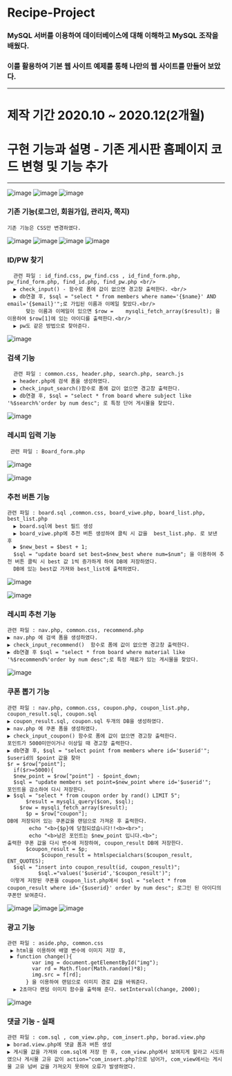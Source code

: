 # Recipe-Project
### MySQL 서버를 이용하여 데이터베이스에 대해 이해하고 MySQL 조작을 배웠다.
### 이를 활용하여 기본 웹 사이트 예제를 통해 나만의 웹 사이트를 만들어 보았다.
***
# 제작 기간 2020.10 ~ 2020.12(2개월)
# 구현 기능과 설명 - 기존 게시판 홈페이지 코드 변형 및 기능 추가
***
![image](https://user-images.githubusercontent.com/79950254/218302720-6053d1b1-eb5d-4edd-808d-dcc9363b5bc3.png)
![image](https://user-images.githubusercontent.com/79950254/218302743-b64e47c6-2da2-4de0-82f6-9d5792b62514.png)
![image](https://user-images.githubusercontent.com/79950254/218303198-e2e896a9-67e0-47cd-b4c2-70bd055cf1e4.png)


### 기존 기능(로그인, 회원가입, 관리자, 쪽지)<br/>
    기존 기능은 CSS만 변경하였다.
![image](https://user-images.githubusercontent.com/79950254/218302769-de9074b8-ff7e-4634-a252-3aca96d71503.png)
![image](https://user-images.githubusercontent.com/79950254/218303028-01440a47-8595-4caa-8813-68a1f905910a.png)
![image](https://user-images.githubusercontent.com/79950254/218303041-63041d7e-c2cf-4361-87c7-8fd1f8635df4.png)
![image](https://user-images.githubusercontent.com/79950254/218303055-07af7330-f955-4613-af00-5c7cf43aba5d.png)

### ID/PW 찾기 <br/>
      관련 파일 : id_find.css, pw_find.css , id_find_form.php, pw_find_form.php, find_id.php, find_pw.php <br/>
      ▶ check_input() - 함수로 폼에 값이 없으면 경고창 출력한다. <br/>
      ▶ db연결 후, $sql = "select * from members where name='{$name}' AND email='{$email}'";로 가입된 이름과 이메일 찾았다.<br/>
          맞는 이름과 이메일이 있으면 $row =    mysqli_fetch_array($result); 을 이용하여 $row[1]에 있는 아이디를 출력한다.<br/>
      ▶ pw도 같은 방법으로 찾아준다.
![image](https://user-images.githubusercontent.com/79950254/218302798-d466c5ce-6162-4e4f-a39d-d7e0c43ac40b.png)
 ### 검색 기능 <br/>
      관련 파일 : common.css, header.php, search.php, search.js
      ▶ header.php에 검색 폼을 생성하였다.
      ▶ check_input_search()함수로 폼에 값이 없으면 경고창 출력한다.
      ▶ db연결 후, $sql = "select * from board where subject like '%$search%'order by num desc"; 로 특정 단어 게시물을 찾았다.
![image](https://user-images.githubusercontent.com/79950254/218302813-7ff1b258-88b5-466e-a41e-a7f1c646fa08.png)
### 레시피 입력 기능 <br/>
     관련 파일 : Board_form.php
![image](https://user-images.githubusercontent.com/79950254/218302962-5bffd4f0-171a-4c56-818e-146cadaa1d77.png)

![image](https://user-images.githubusercontent.com/79950254/218302937-f8740cc7-955f-4e53-a015-451e3d6479d8.png)

### 추천 버튼 기능 <br/>
    관련 파일 : board.sql ,common.css, board_viwe.php, board_list.php, best_list.php
      ▶ board.sql에 best 필드 생성
      ▶ board_viwe.php에 추천 버튼 생성하여 클릭 시 값을  best_list.php. 로 보낸 후
      ▶ $new_best = $best + 1;
      $sql = "update board set best=$new_best where num=$num"; 을 이용하여 추천 버튼 클릭 시 best 값 1씩 증가하게 하여 DB에 저장하였다.
      DB에 있는 best값 가져와 best_list에 출력하였다.
![image](https://user-images.githubusercontent.com/79950254/218303000-85757b8a-c322-4836-b202-133644ca1c55.png)

![image](https://user-images.githubusercontent.com/79950254/218302993-c1f72807-f645-4be2-81b6-0506b14f88d5.png)

### 레시피 추천 기능
    관련 파일 : nav.php, common.css, recommend.php
    ▶ nav.php 에 검색 폼을 생성하였다.
    ▶ check_input_recommend()  함수로 폼에 값이 없으면 경고창 출력한다.
    ▶ db연결 후 $sql = "select * from board where material like '%$recommend%'order by num desc";로 특정 재료가 있는 게시물을 찾았다.
![image](https://user-images.githubusercontent.com/79950254/218303120-db37bbf7-215b-4e4a-84b5-a5c2dc5fa926.png)


### 쿠폰 뽑기 기능
    관련 파일 : nav.php, common.css, coupon.php, coupon_list.php, coupon_result.sql, coupon.sql 
    ▶ coupon_result.sql, coupon.sql 두개의 DB을 생성하였다.
    ▶ nav.php 에 쿠폰 폼을 생성하였다.
    ▶ check_input_coupon() 함수로 폼에 값이 없으면 경고창 출력한다.
    포인트가 5000미만이거나 이상일 때 경고창 출력한다.
    ▶ db연결 후, $sql = "select point from members where id='$userid'"; $userid의 $point 값을 찾아 
    $r = $row["point"];
	  if($r>=5000){
	  $new_point = $row["point"] - $point_down;
	  $sql = "update members set point=$new_point where id='$userid'";
    포인트을 감소하여 다시 저장한다.
    ▶ $sql = "select * from coupon order by rand() LIMIT 5";
		  $result = mysqli_query($con, $sql);
	  	$row = mysqli_fetch_array($result);
		  $p = $row["coupon"]; 
    DB에 저장되어 있는 쿠폰값을 랜덤으로 가져온 후 출력한다.
		   echo "<b>{$p}에 당첨되셨습니다!!<b><br>";
		   echo "<b>남은 포인트는 $new_point 입니다.<b>";
    출력한 쿠폰 값을 다시 변수에 저장하여, coupon_result DB에 저장한다.
		  $coupon_result = $p;
               $coupon_result = htmlspecialchars($coupon_result, ENT_QUOTES);
      $sql = "insert into coupon_result(id, coupon_result)";
              $sql.="values('$userid','$coupon_result')";
     이렇게 저장된 쿠폰을 coupon_list.php에서 $sql = "select * from coupon_result where id='{$userid}' order by num desc"; 로그인 된 아이디의 쿠폰만 보여준다. 
![image](https://user-images.githubusercontent.com/79950254/218303145-c91a601a-50ce-4999-971c-1685e4b0d74f.png)
![image](https://user-images.githubusercontent.com/79950254/218303150-3d5093f3-eb11-4327-864e-41c8ba1b78ad.png)
![image](https://user-images.githubusercontent.com/79950254/218303160-1005f940-72c0-4a96-828e-45f2af68232e.png)

### 광고 기능
    관련 파일 : aside.php, common.css 
     ▶ html을 이용하여 배열 변수에 이미지 저장 후, 
     ▶ function change(){
		    var img = document.getElementById("img");
		    var rd = Math.floor(Math.random()*8);
		    img.src = f[rd];
	      } 을 이용하여 랜덤으로 이미지 경로 값을 바꿔준다.
      ▶ 2초마다 랜덤 이미지 함수을 출력해 준다. setInterval(change, 2000);
  ![image](https://user-images.githubusercontent.com/79950254/218302628-fc81592f-fabe-4359-aa7a-bb315ed73572.png)

### 댓글 기능 - 실패
    관련 파일 : com.sql , com_view.php, com_insert.php, borad.view.php
    ▶ borad.view.php에 댓글 폼과 버튼 생성
    ▶ 게시물 값을 가져와 com.sql에 저장 한 후, com_view.php에서 보여지게 할라고 시도하였으나 게시물 고유 값이 action="com_insert.php?으로 넘어가, com_view에서는 게시물 고유 넘버 값을 가져오지 못하여 오류가 발생하였다.






